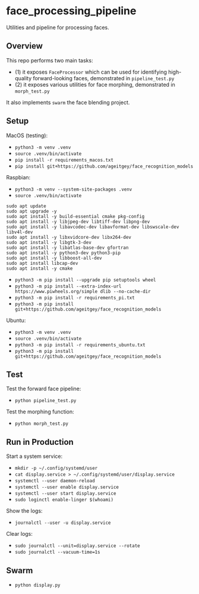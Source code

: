 # face_processing_pipeline

Utilities and pipeline for processing faces.


## Overview

This repo performs two main tasks:

- (1) it exposes `FaceProcessor` which can be used for identifying high-quality forward-looking faces, demonstrated in `pipeline_test.py`
- (2) it exposes various utilities for face morphing, demonstrated in `morph_test.py`

It also implements `swarm` the face blending project.


## Setup

MacOS (testing):

- `python3 -m venv .venv`
- `source .venv/bin/activate`
- `pip install -r requirements_macos.txt`
- `pip install git+https://github.com/ageitgey/face_recognition_models`

Raspbian:

- `python3 -m venv --system-site-packages .venv`
- `source .venv/bin/activate`
```
sudo apt update
sudo apt upgrade -y
sudo apt install -y build-essential cmake pkg-config
sudo apt install -y libjpeg-dev libtiff-dev libpng-dev
sudo apt install -y libavcodec-dev libavformat-dev libswscale-dev libv4l-dev
sudo apt install -y libxvidcore-dev libx264-dev
sudo apt install -y libgtk-3-dev
sudo apt install -y libatlas-base-dev gfortran
sudo apt install -y python3-dev python3-pip
sudo apt install -y libboost-all-dev
sudo apt install libcap-dev
sudo apt install -y cmake
```
- `python3 -m pip install --upgrade pip setuptools wheel`
- `python3 -m pip install --extra-index-url https://www.piwheels.org/simple dlib --no-cache-dir`
- `python3 -m pip install -r requirements_pi.txt`
- `python3 -m pip install git+https://github.com/ageitgey/face_recognition_models`

Ubuntu:

- `python3 -m venv .venv`
- `source .venv/bin/activate`
- `python3 -m pip install -r requirements_ubuntu.txt`
- `python3 -m pip install git+https://github.com/ageitgey/face_recognition_models`


## Test

Test the forward face pipeline:
- `python pipeline_test.py`

Test the morphing function:
- `python morph_test.py`


## Run in Production

Start a system service:

- `mkdir -p ~/.config/systemd/user`
- `cat display.service > ~/.config/systemd/user/display.service`
- `systemctl --user daemon-reload`
- `systemctl --user enable display.service`
- `systemctl --user start display.service`
- `sudo loginctl enable-linger $(whoami)`

Show the logs:

- `journalctl --user -u display.service`

Clear logs:

- `sudo journalctl --unit=display.service --rotate`
- `sudo journalctl --vacuum-time=1s`


## Swarm

- `python display.py`

